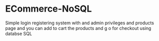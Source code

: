 # ECommerce-NoSQL
Simple login registering system with and admin privileges and products page and you can add to cart the products and g o for checkout using databse SQL
